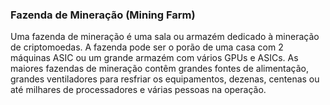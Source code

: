 ### Fazenda de Mineração (Mining Farm)

Uma fazenda de mineração é uma sala ou armazém dedicado à mineração de criptomoedas. A fazenda pode ser o porão de uma casa com 2 máquinas ASIC ou um grande armazém com vários GPUs e ASICs. As maiores fazendas de mineração contêm grandes fontes de alimentação, grandes ventiladores para resfriar os equipamentos, dezenas, centenas ou até milhares de processadores e várias pessoas na operação.